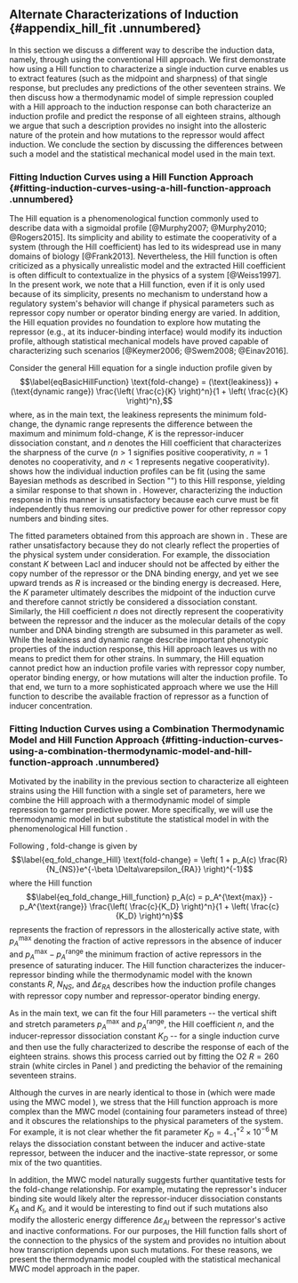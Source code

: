 Alternate Characterizations of Induction {#appendix_hill_fit .unnumbered}
----------------------------------------

In this section we discuss a different way to describe the induction
data, namely, through using the conventional Hill approach. We first
demonstrate how using a Hill function to characterize a single induction
curve enables us to extract features (such as the midpoint and
sharpness) of that single response, but precludes any predictions of the
other seventeen strains. We then discuss how a thermodynamic model of
simple repression coupled with a Hill approach to the induction response
can both characterize an induction profile and predict the response of
all eighteen strains, although we argue that such a description provides
no insight into the allosteric nature of the protein and how mutations
to the repressor would affect induction. We conclude the section by
discussing the differences between such a model and the statistical
mechanical model used in the main text.

### Fitting Induction Curves using a Hill Function Approach {#fitting-induction-curves-using-a-hill-function-approach .unnumbered}

The Hill equation is a phenomenological function commonly used to
describe data with a sigmoidal profile
[@Murphy2007; @Murphy2010; @Rogers2015]. Its simplicity and ability to
estimate the cooperativity of a system (through the Hill coefficient)
has led to its widespread use in many domains of biology [@Frank2013].
Nevertheless, the Hill function is often criticized as a physically
unrealistic model and the extracted Hill coefficient is often difficult
to contextualize in the physics of a system [@Weiss1997]. In the present
work, we note that a Hill function, even if it is only used because of
its simplicity, presents no mechanism to understand how a regulatory
system's behavior will change if physical parameters such as repressor
copy number or operator binding energy are varied. In addition, the Hill
equation provides no foundation to explore how mutating the repressor
(e.g., at its inducer-binding interface) would modify its induction
profile, although statistical mechanical models have proved capable of
characterizing such scenarios [@Keymer2006; @Swem2008; @Einav2016].

Consider the general Hill equation for a single induction profile given
by $$\label{eqBasicHillFunction}
    \text{fold-change} = (\text{leakiness}) + (\text{dynamic range}) \frac{\left( \frac{c}{K} \right)^n}{1 + \left( \frac{c}{K} \right)^n},$$
where, as in the main text, the leakiness represents the minimum
fold-change, the dynamic range represents the difference between the
maximum and minimum fold-change, $K$ is the repressor-inducer
dissociation constant, and $n$ denotes the Hill coefficient that
characterizes the sharpness of the curve ($n > 1$ signifies positive
cooperativity, $n = 1$ denotes no cooperativity, and $n < 1$ represents
negative cooperativity). shows how the individual induction profiles can
be fit (using the same Bayesian methods as described in Section "") to
this Hill response, yielding a similar response to that shown in .
However, characterizing the induction response in this manner is
unsatisfactory because each curve must be fit independently thus
removing our predictive power for other repressor copy numbers and
binding sites.

The fitted parameters obtained from this approach are shown in . These
are rather unsatisfactory because they do not clearly reflect the
properties of the physical system under consideration. For example, the
dissociation constant $K$ between LacI and inducer should not be
affected by either the copy number of the repressor or the DNA binding
energy, and yet we see upward trends as $R$ is increased or the binding
energy is decreased. Here, the $K$ parameter ultimately describes the
midpoint of the induction curve and therefore cannot strictly be
considered a dissociation constant. Similarly, the Hill coefficient $n$
does not directly represent the cooperativity between the repressor and
the inducer as the molecular details of the copy number and DNA binding
strength are subsumed in this parameter as well. While the leakiness and
dynamic range describe important phenotypic properties of the induction
response, this Hill approach leaves us with no means to predict them for
other strains. In summary, the Hill equation cannot predict how an
induction profile varies with repressor copy number, operator binding
energy, or how mutations will alter the induction profile. To that end,
we turn to a more sophisticated approach where we use the Hill function
to describe the available fraction of repressor as a function of inducer
concentration.

### Fitting Induction Curves using a Combination Thermodynamic Model and Hill Function Approach {#fitting-induction-curves-using-a-combination-thermodynamic-model-and-hill-function-approach .unnumbered}

Motivated by the inability in the previous section to characterize all
eighteen strains using the Hill function with a single set of
parameters, here we combine the Hill approach with a thermodynamic model
of simple repression to garner predictive power. More specifically, we
will use the thermodynamic model in but substitute the statistical model
in with the phenomenological Hill function .

Following , fold-change is given by $$\label{eq_fold_change_Hill}
\text{fold-change} = \left( 1 + p_A(c) \frac{R}{N_{NS}}e^{-\beta
    \Delta\varepsilon_{RA}} \right)^{-1}$$ where the Hill function
$$\label{eq_fold_change_Hill_function}
    p_A(c) = p_A^{\text{max}} - p_A^{\text{range}} \frac{\left( \frac{c}{K_D} \right)^n}{1 + \left( \frac{c}{K_D} \right)^n}$$
represents the fraction of repressors in the allosterically active
state, with $p_A^{\text{max}}$ denoting the fraction of active
repressors in the absence of inducer and
$p_A^{\text{max}} - p_A^{\text{range}}$ the minimum fraction of active
repressors in the presence of saturating inducer. The Hill function
characterizes the inducer-repressor binding while the thermodynamic
model with the known constants $R$, $N_{NS}$, and
$\Delta\varepsilon_{RA}$ describes how the induction profile changes
with repressor copy number and repressor-operator binding energy.

As in the main text, we can fit the four Hill parameters -- the vertical
shift and stretch parameters $p_A^{\text{max}}$ and
$p_A^{\text{range}}$, the Hill coefficient $n$, and the
inducer-repressor dissociation constant $K_D$ -- for a single induction
curve and then use the fully characterized to describe the response of
each of the eighteen strains. shows this process carried out by fitting
the O2 $R=260$ strain (white circles in Panel ) and predicting the
behavior of the remaining seventeen strains.

Although the curves in are nearly identical to those in (which were made
using the MWC model ), we stress that the Hill function approach is more
complex than the MWC model (containing four parameters instead of three)
and it obscures the relationships to the physical parameters of the
system. For example, it is not clear whether the fit parameter
$K_D = 4^{+2}_{-1} \times
10^{-6}\,\text{M}$ relays the dissociation constant between the inducer
and active-state repressor, between the inducer and the inactive-state
repressor, or some mix of the two quantities.

In addition, the MWC model naturally suggests further quantitative tests
for the fold-change relationship. For example, mutating the repressor's
inducer binding site would likely alter the repressor-inducer
dissociation constants $K_A$ and $K_I$, and it would be interesting to
find out if such mutations also modify the allosteric energy difference
$\Delta\varepsilon_{AI}$ between the repressor's active and inactive
conformations. For our purposes, the Hill function falls short of the
connection to the physics of the system and provides no intuition about
how transcription depends upon such mutations. For these reasons, we
present the thermodynamic model coupled with the statistical mechanical
MWC model approach in the paper.
